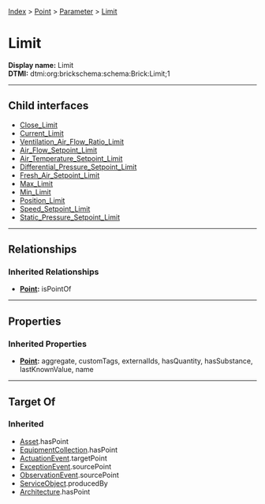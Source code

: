 [Index](../../../index.md) > [Point](../../Point.md) > [Parameter](../Parameter.md) > [Limit](#)
# Limit

**Display name:** Limit<br />
**DTMI:** dtmi:org:brickschema:schema:Brick:Limit;1

---

## Child interfaces
* [Close_Limit](Close_Limit.md)
* [Current_Limit](Current_Limit.md)
* [Ventilation_Air_Flow_Ratio_Limit](Ventilation_Air_Flow_Ratio_Limit.md)
* [Air_Flow_Setpoint_Limit](Air_Flow_Setpoint_Limit/Air_Flow_Setpoint_Limit.md)
* [Air_Temperature_Setpoint_Limit](../Temperature_Parameter/Air_Temperature_Setpoint_Limit/Air_Temperature_Setpoint_Limit.md)
* [Differential_Pressure_Setpoint_Limit](Differential_Pressure_Setpoint_Limit/Differential_Pressure_Setpoint_Limit.md)
* [Fresh_Air_Setpoint_Limit](Fresh_Air_Setpoint_Limit/Fresh_Air_Setpoint_Limit.md)
* [Max_Limit](Max_Limit/Max_Limit.md)
* [Min_Limit](Min_Limit/Min_Limit.md)
* [Position_Limit](Position_Limit/Position_Limit.md)
* [Speed_Setpoint_Limit](Speed_Setpoint_Limit/Speed_Setpoint_Limit.md)
* [Static_Pressure_Setpoint_Limit](Static_Pressure_Setpoint_Limit/Static_Pressure_Setpoint_Limit.md)

---

## Relationships

### Inherited Relationships
* **[Point](../../Point.md):** isPointOf

---

## Properties

### Inherited Properties
* **[Point](../../Point.md):** aggregate, customTags, externalIds, hasQuantity, hasSubstance, lastKnownValue, name

---

## Target Of
### Inherited
* [Asset](../../../Asset/Asset.md).hasPoint
* [EquipmentCollection](../../../Collection/EquipmentCollection.md).hasPoint
* [ActuationEvent](../../../Event/PointEvent/ActuationEvent.md).targetPoint
* [ExceptionEvent](../../../Event/PointEvent/ExceptionEvent.md).sourcePoint
* [ObservationEvent](../../../Event/PointEvent/ObservationEvent.md).sourcePoint
* [ServiceObject](../../../Information/ServiceObject/ServiceObject.md).producedBy
* [Architecture](../../../Space/Architecture/Architecture.md).hasPoint
